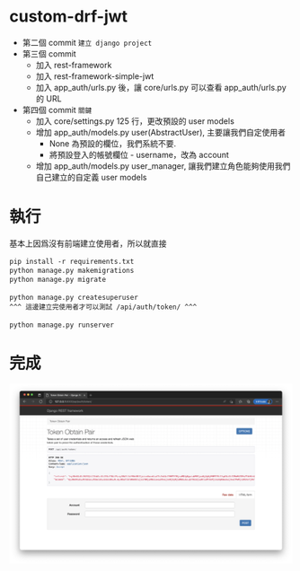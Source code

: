 # custom-drf-jwt

- 第二個 commit ```建立 django project```
- 第三個 commit
    - 加入 rest-framework
    - 加入 rest-framework-simple-jwt
    - 加入 app_auth/urls.py 後，讓 core/urls.py 可以查看 app_auth/urls.py 的 URL
- 第四個 commit ```關鍵```
    - 加入 core/settings.py 125 行，更改預設的 user models
    - 增加 app_auth/models.py user(AbstractUser), 主要讓我們自定使用者
      - None 為預設的欄位，我們系統不要.
      - 將預設登入的帳號欄位 - username，改為 account
    - 增加 app_auth/models.py user_manager, 讓我們建立角色能夠使用我們自己建立的自定義 user models
    
# 執行

基本上因爲沒有前端建立使用者，所以就直接

```
pip install -r requirements.txt
python manage.py makemigrations
python manage.py migrate

python manage.py createsuperuser 
^^^ 這邊建立完使用者才可以測試 /api/auth/token/ ^^^ 

python manage.py runserver
```

# 完成

![e](./ok.png)